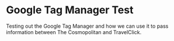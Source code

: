 # Google Tag Manager Test

Testing out the Google Tag Manager and how we can use it to pass information between The Cosmopolitan and TravelClick.